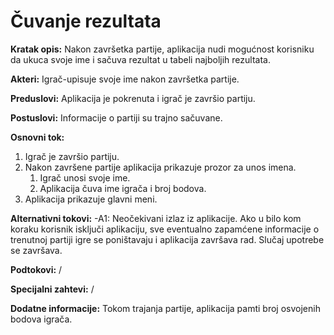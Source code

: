 # Čuvanje rezultata

**Kratak opis:** Nakon završetka partije, aplikacija nudi mogućnost korisniku da ukuca svoje ime i sačuva rezultat u tabeli najboljih rezultata.

**Akteri:** Igrač-upisuje svoje ime nakon završetka partije.

**Preduslovi:** Aplikacija je pokrenuta i igrač je završio partiju.

**Postuslovi:** Informacije o partiji su trajno sačuvane.

**Osnovni tok:**

1. Igrač je završio partiju.
2. Nakon završene partije aplikacija prikazuje prozor za unos imena. <br />
    1. Igrač unosi svoje ime. <br />
    2. Aplikacija čuva ime igrača i broj bodova.  <br />
3. Aplikacija prikazuje glavni meni.

**Alternativni tokovi:** 
-A1: Neočekivani izlaz iz aplikacije. Ako u bilo kom koraku korisnik isključi aplikaciju, sve eventualno zapamćene informacije o trenutnoj partiji igre se poništavaju i aplikacija završava rad. Slučaj upotrebe se završava.

**Podtokovi:** /

**Specijalni zahtevi:** /

**Dodatne informacije:** Tokom trajanja partije, aplikacija pamti broj osvojenih bodova igrača.
